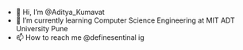 - 👋 Hi, I’m @Aditya_Kumavat
- 🌱 I’m currently learning Computer Science Engineering at MIT ADT University Pune
- 📫 How to reach me @definesentinal ig

<!---
defineSenTinaL/defineSenTinaL is a ✨ special ✨ repository because its `README.md` (this file) appears on your GitHub profile.
You can click the Preview link to take a look at your changes.
--->
